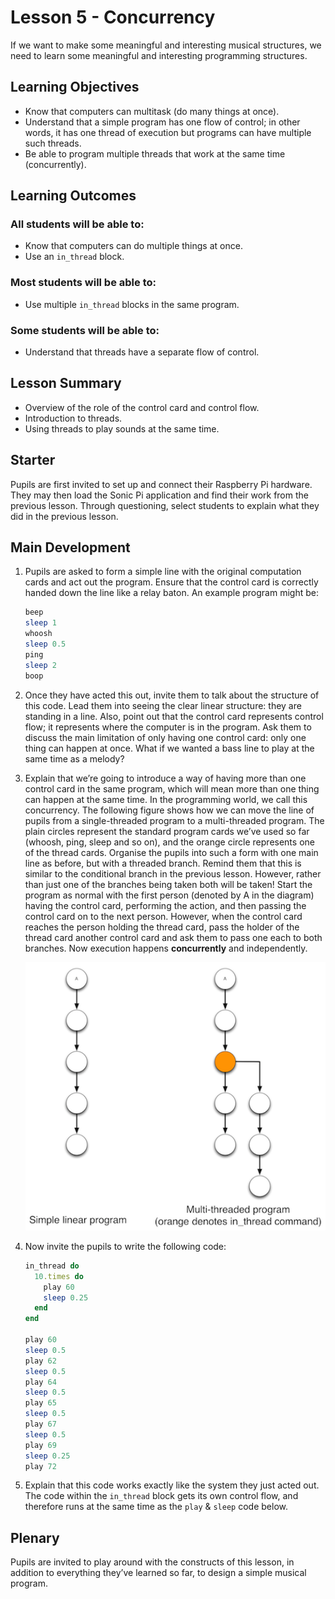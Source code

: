 # Lesson 5 - Concurrency

If we want to make some meaningful and interesting musical structures, we need to learn some meaningful and interesting programming structures.

## Learning Objectives

- Know that computers can multitask (do many things at once).
- Understand that a simple program has one flow of control; in other words, it has one thread of execution but programs can have multiple such threads.
- Be able to program multiple threads that work at the same time (concurrently).

## Learning Outcomes

### All students will be able to:

- Know that computers can do multiple things at once.
- Use an `in_thread` block.

### Most students will be able to:

- Use multiple `in_thread` blocks in the same program.

### Some students will be able to:

- Understand that threads have a separate flow of control.

## Lesson Summary

-   Overview of the role of the control card and control flow.
-   Introduction to threads.
-   Using threads to play sounds at the same time.

## Starter

Pupils are first invited to set up and connect their Raspberry Pi hardware. They may then load the Sonic Pi application and find their work from the previous lesson. Through questioning, select students to explain what they did in the previous lesson.

## Main Development

1. Pupils are asked to form a simple line with the original computation cards and act out the program. Ensure that the control card is correctly handed down the line like a relay baton.
An example program might be:

	```ruby
	beep
  	sleep 1
  	whoosh
  	sleep 0.5
  	ping
  	sleep 2
  	boop
	```

1. Once they have acted this out, invite them to talk about the structure of this code. Lead them into seeing the clear linear structure: they are standing in a line. Also, point out that the control card represents control flow; it represents where the computer is in the program. Ask them to discuss the main limitation of only having one control card: only one thing can happen at once. What if we wanted a bass line to play at the same time as a melody?

1. Explain that we’re going to introduce a way of having more than one control card in the same program, which will mean more than one thing can happen at the same time. In the programming world, we call this concurrency. The following figure shows how we can move the line of pupils from a single-threaded program to a multi-threaded program. The plain circles represent the standard program cards we’ve used so far (whoosh, ping, sleep and so on), and the orange circle represents one of the thread cards. Organise the pupils into such a form with one main line as before, but with a threaded branch. Remind them that this is similar to the conditional branch in the previous lesson. However, rather than just one of the branches being taken both will be taken! Start the program as normal with the first person (denoted by A in the diagram) having the control card, performing the action, and then passing the control card on to the next person. However, when the control card reaches the person holding the thread card, pass the holder of the thread card another control card and ask them to pass one each to both branches. Now execution happens **concurrently** and independently.

	![](images/threads.png "concurrency diagram")

1. Now invite the pupils to write the following code:

	```ruby
	in_thread do
  	  10.times do
	    play 60
    	sleep 0.25
  	  end
	end

	play 60
	sleep 0.5
	play 62
	sleep 0.5
	play 64
	sleep 0.5
	play 65
	sleep 0.5
	play 67
	sleep 0.5
	play 69
	sleep 0.25
	play 72
	```

1. Explain that this code works exactly like the system they just acted out. The code within the `in_thread` block gets its own control flow, and therefore runs at the same time as the `play` & `sleep` code below.

## Plenary

Pupils are invited to play around with the constructs of this lesson, in addition to everything they’ve learned so far, to design a simple musical program.
